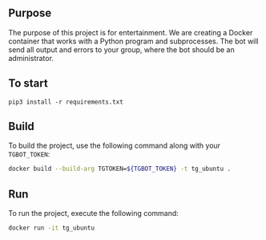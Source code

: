 
## Purpose
The purpose of this project is for entertainment. We are creating a Docker container that works with a Python program and subprocesses. The bot will send all output and errors to your group, where the bot should be an administrator.

## To start

`pip3 install -r requirements.txt`

## Build

To build the project, use the following command along with your `TGBOT_TOKEN`:

```bash
docker build --build-arg TGTOKEN=${TGBOT_TOKEN} -t tg_ubuntu .
```

## Run

To run the project, execute the following command:

```bash
docker run -it tg_ubuntu
```
